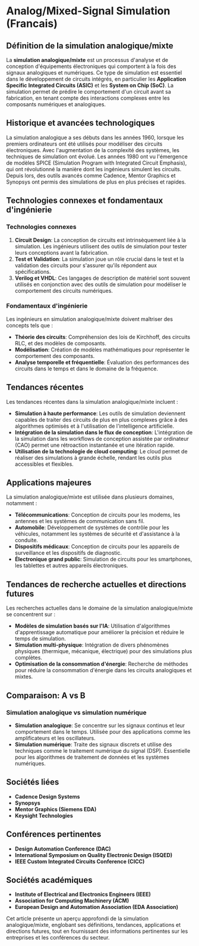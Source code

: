 # Analog/Mixed-Signal Simulation (Francais)

## Définition de la simulation analogique/mixte

La **simulation analogique/mixte** est un processus d'analyse et de conception d'équipements électroniques qui comportent à la fois des signaux analogiques et numériques. Ce type de simulation est essentiel dans le développement de circuits intégrés, en particulier les **Application Specific Integrated Circuits (ASIC)** et les **System on Chip (SoC)**. La simulation permet de prédire le comportement d'un circuit avant sa fabrication, en tenant compte des interactions complexes entre les composants numériques et analogiques.

## Historique et avancées technologiques

La simulation analogique a ses débuts dans les années 1960, lorsque les premiers ordinateurs ont été utilisés pour modéliser des circuits électroniques. Avec l'augmentation de la complexité des systèmes, les techniques de simulation ont évolué. Les années 1980 ont vu l'émergence de modèles SPICE (Simulation Program with Integrated Circuit Emphasis), qui ont révolutionné la manière dont les ingénieurs simulent les circuits. Depuis lors, des outils avancés comme Cadence, Mentor Graphics et Synopsys ont permis des simulations de plus en plus précises et rapides.

## Technologies connexes et fondamentaux d'ingénierie

### Technologies connexes

1. **Circuit Design**: La conception de circuits est intrinsèquement liée à la simulation. Les ingénieurs utilisent des outils de simulation pour tester leurs conceptions avant la fabrication.
2. **Test et Validation**: La simulation joue un rôle crucial dans le test et la validation des circuits pour s'assurer qu'ils répondent aux spécifications.
3. **Verilog et VHDL**: Ces langages de description de matériel sont souvent utilisés en conjonction avec des outils de simulation pour modéliser le comportement des circuits numériques.

### Fondamentaux d'ingénierie

Les ingénieurs en simulation analogique/mixte doivent maîtriser des concepts tels que :

- **Théorie des circuits**: Compréhension des lois de Kirchhoff, des circuits RLC, et des modèles de composants.
- **Modélisation**: Création de modèles mathématiques pour représenter le comportement des composants.
- **Analyse temporelle et fréquentielle**: Évaluation des performances des circuits dans le temps et dans le domaine de la fréquence.

## Tendances récentes

Les tendances récentes dans la simulation analogique/mixte incluent :

- **Simulation à haute performance**: Les outils de simulation deviennent capables de traiter des circuits de plus en plus complexes grâce à des algorithmes optimisés et à l'utilisation de l'intelligence artificielle.
- **Intégration de la simulation dans le flux de conception**: L'intégration de la simulation dans les workflows de conception assistée par ordinateur (CAO) permet une rétroaction instantanée et une itération rapide.
- **Utilisation de la technologie de cloud computing**: Le cloud permet de réaliser des simulations à grande échelle, rendant les outils plus accessibles et flexibles.

## Applications majeures

La simulation analogique/mixte est utilisée dans plusieurs domaines, notamment :

- **Télécommunications**: Conception de circuits pour les modems, les antennes et les systèmes de communication sans fil.
- **Automobile**: Développement de systèmes de contrôle pour les véhicules, notamment les systèmes de sécurité et d'assistance à la conduite.
- **Dispositifs médicaux**: Conception de circuits pour les appareils de surveillance et les dispositifs de diagnostic.
- **Électronique grand public**: Simulation de circuits pour les smartphones, les tablettes et autres appareils électroniques.

## Tendances de recherche actuelles et directions futures

Les recherches actuelles dans le domaine de la simulation analogique/mixte se concentrent sur :

- **Modèles de simulation basés sur l'IA**: Utilisation d'algorithmes d'apprentissage automatique pour améliorer la précision et réduire le temps de simulation.
- **Simulation multi-physique**: Intégration de divers phénomènes physiques (thermique, mécanique, électrique) pour des simulations plus complètes.
- **Optimisation de la consommation d'énergie**: Recherche de méthodes pour réduire la consommation d'énergie dans les circuits analogiques et mixtes.

## Comparaison: A vs B

### Simulation analogique vs simulation numérique

- **Simulation analogique**: Se concentre sur les signaux continus et leur comportement dans le temps. Utilisée pour des applications comme les amplificateurs et les oscillateurs.
- **Simulation numérique**: Traite des signaux discrets et utilise des techniques comme le traitement numérique du signal (DSP). Essentielle pour les algorithmes de traitement de données et les systèmes numériques.

## Sociétés liées

- **Cadence Design Systems**
- **Synopsys**
- **Mentor Graphics (Siemens EDA)**
- **Keysight Technologies**

## Conférences pertinentes

- **Design Automation Conference (DAC)**
- **International Symposium on Quality Electronic Design (ISQED)**
- **IEEE Custom Integrated Circuits Conference (CICC)**

## Sociétés académiques

- **Institute of Electrical and Electronics Engineers (IEEE)**
- **Association for Computing Machinery (ACM)**
- **European Design and Automation Association (EDA Association)**

Cet article présente un aperçu approfondi de la simulation analogique/mixte, englobant ses définitions, tendances, applications et directions futures, tout en fournissant des informations pertinentes sur les entreprises et les conférences du secteur.